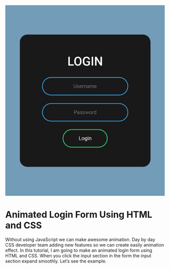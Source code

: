 <img alt="login" src="https://github.com/rootuserdj/Login_From/blob/master/Screenshot_2022-08-13-07-47-17-41_40deb401b9ffe8e1df2f1cc5ba480b12.jpg">

# Animated Login Form Using HTML and CSS


Without using JavaScript we can make awesome animation. Day by day CSS developer team adding new features so we can create easily animation effect. In this tutorial, I am going to make an animated login form using HTML and CSS. When you click the input section in the form the input section expand smoothly. Let’s see the example.
